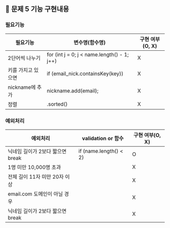 ## 🚀 문제 5 기능 구현내용

### 필요기능


| 필요기능         | 변수명(함수명)                                    | 구현 여부(O, X) |
|--------------|---------------------------------------------|-------------|
| 2단어씩 나누기     | for (int j = 0; j < name.length() - 1; j++) | X           |
| 키를 가지고 있으면   | if (email_nick.containsKey(key)) | X           |
| nickname에 추가 |  nickname.add(email);| X           |
| 정렬           |  .sorted()| X           |

### 예외처리

| 예외처리                 | validation or 함수 | 구현 여부(O, X) |
|----------------------|------------------|-------------|
| 닉네임 길이가 2보다 짧으면 break |    if (name.length() < 2)              | O           |
| 1명 미만 10,000명 초과     |                | X           |
| 전체 길이 11자 미만 20자 이상  |               | X           |
| email.com 도메인이 아닐 경우 |                | X           |
| 닉네임 길이가 2보다 짧으면 break |                 | X           |
